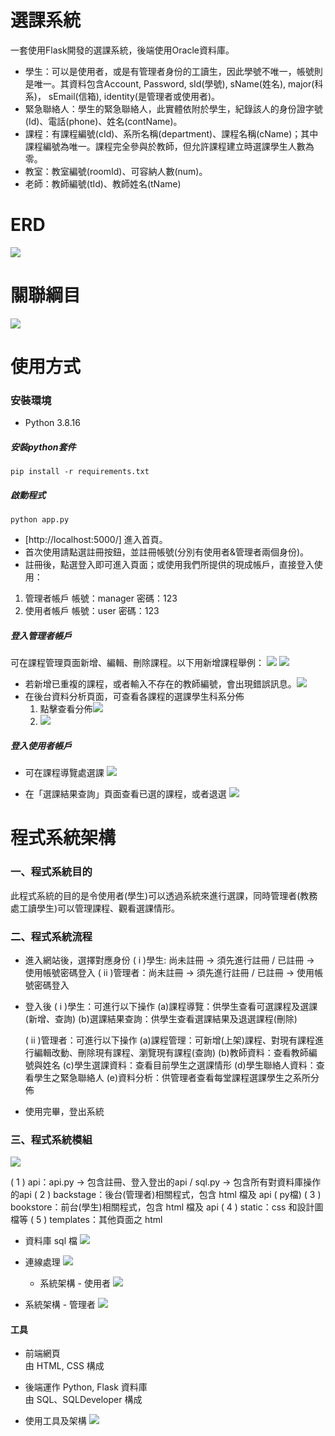 # 選課系統
一套使用Flask開發的選課系統，後端使用Oracle資料庫。

* 學生：可以是使用者，或是有管理者身份的工讀生，因此學號不唯一，帳號則是唯一。其資料包含Account, Password, sId(學號), sName(姓名), major(科系)， sEmail(信箱), identity(是管理者或使用者)。
* 緊急聯絡人：學生的緊急聯絡人，此實體依附於學生，紀錄該人的身份證字號(Id)、電話(phone)、姓名(contName)。
* 課程：有課程編號(cId)、系所名稱(department)、課程名稱(cName)；其中課程編號為唯一。課程完全參與於教師，但允許課程建立時選課學生人數為零。
* 教室：教室編號(roomId)、可容納人數(num)。
* 老師：教師編號(tId)、教師姓名(tName)

# ERD
![](https://i.imgur.com/LSOAidO.png)



# 關聯綱目
![](https://i.imgur.com/5y8CgdO.png)


# 使用方式
### 安裝環境
* Python 3.8.16

##### 安裝python套件
```
pip install -r requirements.txt
```
##### 啟動程式
```python=
python app.py
```

- [http://localhost:5000/] 進入首頁。
- 首次使用請點選註冊按鈕，並註冊帳號(分別有使用者&管理者兩個身份)。
- 註冊後，點選登入即可進入頁面；或使用我們所提供的現成帳戶，直接登入使用：
1. 管理者帳戶
   帳號：manager
   密碼：123
2. 使用者帳戶
   帳號：user
   密碼：123

##### 登入管理者帳戶
可在課程管理頁面新增、編輯、刪除課程。以下用新增課程舉例：
![](https://i.imgur.com/2tg141W.png)
![](https://i.imgur.com/UvVU4k6.png)

* 若新增已重複的課程，或者輸入不存在的教師編號，會出現錯誤訊息。![](https://i.imgur.com/dtcOXVr.png)
* 在後台資料分析頁面，可查看各課程的選課學生科系分佈
  1. 點擊查看分佈![](https://i.imgur.com/pJ2DG4f.png)
  2. ![](https://i.imgur.com/6kVABin.png)

##### 登入使用者帳戶
* 可在課程導覽處選課
  ![](https://i.imgur.com/hY9Ee9K.png)


* 在「選課結果查詢」頁面查看已選的課程，或者退選
  ![](https://i.imgur.com/2niBEKz.png)



# 程式系統架構
 

### 一、程式系統目的

此程式系統的目的是令使用者(學生)可以透過系統來進行選課，同時管理者(教務處工讀學生)可以管理課程、觀看選課情形。

### 二、程式系統流程

-   進入網站後，選擇對應身份
  ( i )學生: 尚未註冊 → 須先進行註冊 / 已註冊 → 使用帳號密碼登入
  ( ii )管理者：尚未註冊 → 須先進行註冊 / 已註冊 → 使用帳號密碼登入

-   登入後
	( i )學生：可進行以下操作
		(a)課程導覽：供學生查看可選課程及選課(新增、查詢)
		(b)選課結果查詢：供學生查看選課結果及退選課程(刪除)

	( ii )管理者：可進行以下操作
		(a)課程管理：可新增(上架)課程、對現有課程進行編輯改動、刪除現有課程、瀏覽現有課程(查詢)
		(b)教師資料：查看教師編號與姓名
		(c)學生選課資料：查看目前學生之選課情形
		(d)學生聯絡人資料：查看學生之緊急聯絡人
		(e)資料分析：供管理者查看每堂課程選課學生之系所分佈

-   使用完畢，登出系統

### 三、程式系統模組

![](https://i.imgur.com/MZ3j4Dw.png)


( 1 ) api：api.py → 包含註冊、登入登出的api / sql.py → 包含所有對資料庫操作的api
( 2 ) backstage：後台(管理者)相關程式，包含 html 檔及 api ( py檔)
( 3 ) bookstore：前台(學生)相關程式，包含 html 檔及 api
( 4 ) static：css 和設計圖檔等
( 5 ) templates：其他頁面之 html


-   資料庫 sql 檔
  ![](https://i.imgur.com/eXOjHGz.png)
* 連線處理
  ![](https://i.imgur.com/ZxwtBBH.png)

  -   系統架構 - 使用者
    ![](https://i.imgur.com/1Dsbc1o.png)
* 系統架構 - 管理者
  ![](https://i.imgur.com/iAqJQke.png)
#### 工具

-   前端網頁  
  由 HTML, CSS 構成

-   後端運作
  Python, Flask
  資料庫  
	由 SQL、SQLDeveloper 構成

-   使用工具及架構
    ![](https://i.imgur.com/F5WMiSW.png)



